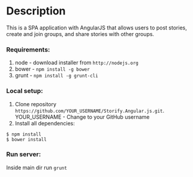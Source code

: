 # Description
This is a SPA application with AngularJS that allows users to post stories, create and join groups, and share stories with other groups.

### Requirements:
1. node - download installer from `http://nodejs.org`
2. bower - `npm install -g bower`
3. grunt - `npm install -g grunt-cli`

### Local setup:
1. Clone repository `https://github.com/YOUR_USERNAME/Storify.Angular.js.git`. YOUR_USERNAME - Change to your GitHub username
2. Install all dependencies:

```
$ npm install
$ bower install
```

### Run server:
Inside main dir run `grunt`
